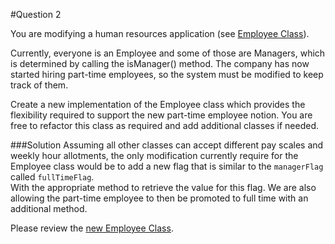 #Question 2

You are modifying a human resources application (see [Employee Class](./QuestionTwoOfAssessment-Original%20Employee.jpg)).

Currently, everyone is an Employee and some of those are Managers, which is determined by calling the isManager() method. 
The company has now started hiring part-time employees, so the system must be modified to keep track of them.

Create a new implementation of the Employee class which provides the flexibility required to support 
the new part-time employee notion.  You are free to refactor this class as required and add additional
classes if needed.

###Solution
Assuming all other classes can accept different pay scales and weekly hour allotments, the only modification currently
require for the Employee class would be to add a new flag that is similar to the `managerFlag` called `fullTimeFlag`.  
With the appropriate method to retrieve the value for this flag.  We are also allowing the part-time employee to then be
promoted to full time with an additional method.

Please review the [new Employee Class](./QuestionTwoOfAssessment-Solution.jpg).
